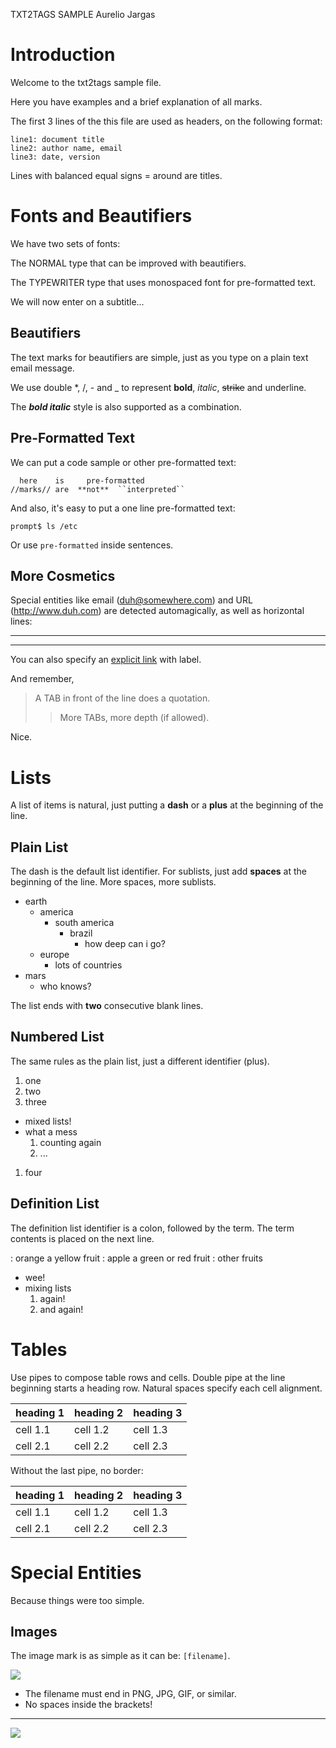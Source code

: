 TXT2TAGS SAMPLE
Aurelio Jargas


# Introduction 

Welcome to the txt2tags sample file.

Here you have examples and a brief explanation of all
marks.

The first 3 lines of the this file are used as headers,
on the following format:

    line1: document title
    line2: author name, email
    line3: date, version

Lines with balanced equal signs = around are titles.

# Fonts and Beautifiers 

We have two sets of fonts:

The NORMAL type that can be improved with beautifiers.

The TYPEWRITER type that uses monospaced font for
pre-formatted text.

We will now enter on a subtitle...

## Beautifiers 

The text marks for beautifiers are simple, just as you
type on a plain text email message.

We use double *, /, - and _ to represent **bold**,
*italic*, ~~strike~~ and underline.

The ***bold italic*** style is also supported as a
combination.

## Pre-Formatted Text 

We can put a code sample or other pre-formatted text:

      here    is     pre-formatted
    //marks// are  **not**  ``interpreted``

And also, it's easy to put a one line pre-formatted
text:

    prompt$ ls /etc

Or use `pre-formatted` inside sentences.

## More Cosmetics 

Special entities like email (<duh@somewhere.com>) and
URL (http://www.duh.com) are detected automagically,
as well as horizontal lines:

---

---

You can also specify an [explicit link](http://duh.org)
with label.

And remember,

> A TAB in front of the line does a quotation.
> > More TABs, more depth (if allowed).

Nice.

# Lists 

A list of items is natural, just putting a **dash** or
a **plus** at the beginning of the line.

## Plain List 

The dash is the default list identifier. For sublists,
just add **spaces** at the beginning of the line. More
spaces, more sublists.

* earth
  * america
    * south america
      * brazil
        * how deep can i go?
  * europe
    * lots of countries
* mars
  * who knows?

The list ends with **two** consecutive blank lines.

## Numbered List 

The same rules as the plain list, just a different
identifier (plus).

1. one
1. two
1. three
  * mixed lists!
  * what a mess
    1. counting again
    1. ...
1. four

## Definition List 

The definition list identifier is a colon, followed by
the term. The term contents is placed on the next line.

: orange
a yellow fruit
: apple
a green or red fruit
: other fruits
  * wee!
  * mixing lists
    1. again!
    1. and again!

# Tables 

Use pipes to compose table rows and cells.
Double pipe at the line beginning starts a heading row.
Natural spaces specify each cell alignment.

| heading 1 |heading 2 |heading 3|
|---|---|---|
|cell 1.1 |cell 1.2 |cell 1.3|
|cell 2.1 |cell 2.2 |cell 2.3|

Without the last pipe, no border:

| heading 1 |heading 2 |heading 3|
|---|---|---|
|cell 1.1 |cell 1.2 |cell 1.3|
|cell 2.1 |cell 2.2 |cell 2.3|

# Special Entities 

Because things were too simple.

## Images 

The image mark is as simple as it can be: `[filename]`.

![](img/photo.jpg)

* The filename must end in PNG, JPG, GIF, or similar.
* No spaces inside the brackets!

---

![](img/t2tpowered.png)

